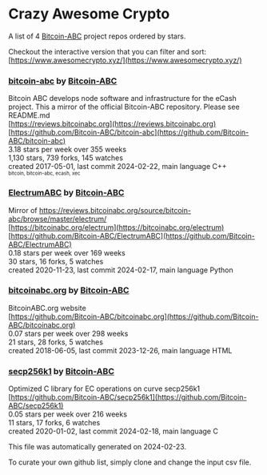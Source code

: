 # Crazy Awesome Crypto
A list of 4 [Bitcoin-ABC](https://github.com/Bitcoin-ABC) project repos ordered by stars.  

Checkout the interactive version that you can filter and sort: 
[https://www.awesomecrypto.xyz/](https://www.awesomecrypto.xyz/)  


### [bitcoin-abc](https://github.com/Bitcoin-ABC/bitcoin-abc) by [Bitcoin-ABC](https://github.com/Bitcoin-ABC)  
Bitcoin ABC develops node software and infrastructure for the eCash project. This a mirror of the official Bitcoin-ABC repository.  Please see README.md  
[https://reviews.bitcoinabc.org](https://reviews.bitcoinabc.org)  
[https://github.com/Bitcoin-ABC/bitcoin-abc](https://github.com/Bitcoin-ABC/bitcoin-abc)  
3.18 stars per week over 355 weeks  
1,130 stars, 739 forks, 145 watches  
created 2017-05-01, last commit 2024-02-22, main language C++  
<sub><sup>bitcoin, bitcoin-abc, ecash, xec</sup></sub>


### [ElectrumABC](https://github.com/Bitcoin-ABC/ElectrumABC) by [Bitcoin-ABC](https://github.com/Bitcoin-ABC)  
Mirror of https://reviews.bitcoinabc.org/source/bitcoin-abc/browse/master/electrum/  
[https://bitcoinabc.org/electrum](https://bitcoinabc.org/electrum)  
[https://github.com/Bitcoin-ABC/ElectrumABC](https://github.com/Bitcoin-ABC/ElectrumABC)  
0.18 stars per week over 169 weeks  
30 stars, 16 forks, 5 watches  
created 2020-11-23, last commit 2024-02-17, main language Python  


### [bitcoinabc.org](https://github.com/Bitcoin-ABC/bitcoinabc.org) by [Bitcoin-ABC](https://github.com/Bitcoin-ABC)  
BitcoinABC.org website  
[https://github.com/Bitcoin-ABC/bitcoinabc.org](https://github.com/Bitcoin-ABC/bitcoinabc.org)  
0.07 stars per week over 298 weeks  
21 stars, 28 forks, 5 watches  
created 2018-06-05, last commit 2023-12-26, main language HTML  


### [secp256k1](https://github.com/Bitcoin-ABC/secp256k1) by [Bitcoin-ABC](https://github.com/Bitcoin-ABC)  
Optimized C library for EC operations on curve secp256k1  
[https://github.com/Bitcoin-ABC/secp256k1](https://github.com/Bitcoin-ABC/secp256k1)  
0.05 stars per week over 216 weeks  
11 stars, 17 forks, 6 watches  
created 2020-01-02, last commit 2024-02-18, main language C  


This file was automatically generated on 2024-02-23.  

To curate your own github list, simply clone and change the input csv file.  